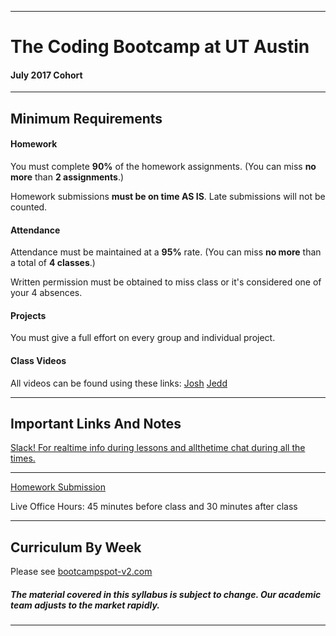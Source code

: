 -----------------------------------------
# The Coding Bootcamp at UT Austin

#### July 2017 Cohort 


-----------------------------------------


## Minimum Requirements


#### Homework


You must complete **90%** of the homework assignments. (You can miss **no more** than **2 assignments**.)


Homework submissions **must be on time AS IS**. Late submissions will not be counted.


#### Attendance


Attendance must be maintained at a **95%** rate. (You can miss **no more** than a total of **4 classes**.)


Written permission must be obtained to miss class or it's considered one of your 4 absences.


#### Projects


You must give a full effort on every group and individual project.


#### Class Videos

All videos can be found using these links:
[Josh](http://goo.gl/TZsro1)
[Jedd](http://goo.gl/sRs3MW)

-----------------------------------------


## Important Links And Notes


[Slack! For realtime info during lessons and allthetime chat during all the times.](http://july2017pt.slack.com)

-----------------------------------------


[Homework Submission](http://bootcampspot-v2.com)


Live Office Hours: 45 minutes before class and 30 minutes after class


-----------------------------------------
## Curriculum By Week

Please see [bootcampspot-v2.com](http://bootcampspot-v2.com)

##### The material covered in this syllabus is subject to change. Our academic team adjusts to the market rapidly.

----------

